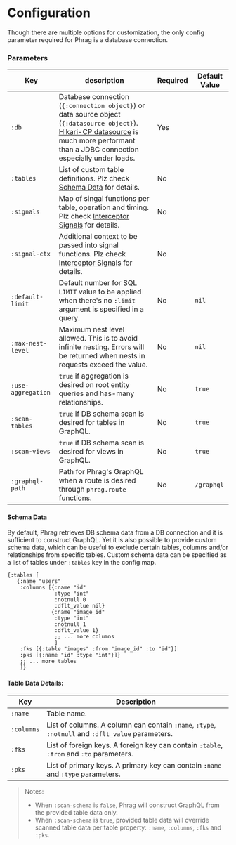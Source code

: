 # Configuration

Though there are multiple options for customization, the only config parameter required for Phrag is a database connection.

### Parameters

| Key                | description                                                                                                                                                                                                                     | Required | Default Value |
| ------------------ | ------------------------------------------------------------------------------------------------------------------------------------------------------------------------------------------------------------------------------- | -------- | ------------- |
| `:db`              | Database connection (`{:connection object}`) or data source object (`{:datasource object}`). [Hikari-CP datasource](https://github.com/tomekw/hikari-cp) is much more performant than a JDBC connection especially under loads. | Yes      |               |
| `:tables`          | List of custom table definitions. Plz check [Schema Data](#schema-data) for details.                                                                                                                                            | No       |               |
| `:signals`         | Map of singal functions per table, operation and timing. Plz check [Interceptor Signals](interceptor.md) for details.                                                                                                           | No       |               |
| `:signal-ctx`      | Additional context to be passed into signal functions. Plz check [Interceptor Signals](interceptor.md) for details.                                                                                                             | No       |               |
| `:default-limit`   | Default number for SQL `LIMIT` value to be applied when there's no `:limit` argument is specified in a query.                                                                                                                   | No       | `nil`         |
| `:max-nest-level`  | Maximum nest level allowed. This is to avoid infinite nesting. Errors will be returned when nests in requests exceed the value.                                                                                                 | No       | `nil`         |
| `:use-aggregation` | `true` if aggregation is desired on root entity queries and has-many relationships.                                                                                                                                             | No       | `true`        |
| `:scan-tables`     | `true` if DB schema scan is desired for tables in GraphQL.                                                                                                                                                                      | No       | `true`        |
| `:scan-views`      | `true` if DB schema scan is desired for views in GraphQL.                                                                                                                                                                       | No       | `true`        |
| `:graphql-path`    | Path for Phrag's GraphQL when a route is desired through `phrag.route` functions.                                                                                                                                               | No       | `/graphql`    |

#### Schema Data

By default, Phrag retrieves DB schema data from a DB connection and it is sufficient to construct GraphQL. Yet it is also possible to provide custom schema data, which can be useful to exclude certain tables, columns and/or relationships from specific tables. Custom schema data can be specified as a list of tables under `:tables` key in the config map.

```edn
{:tables [
   {:name "users"
    :columns [{:name "id"
       	       :type "int"
               :notnull 0
               :dflt_value nil}
              {:name "image_id"
               :type "int"
               :notnull 1
               :dflt_value 1}
	           ;; ... more columns
	           ]
    :fks [{:table "images" :from "image_id" :to "id"}]
    :pks [{:name "id" :type "int"}]}
    ;; ... more tables
    ]}
```

#### Table Data Details:

| Key        | Description                                                                                      |
| ---------- | ------------------------------------------------------------------------------------------------ |
| `:name`    | Table name.                                                                                      |
| `:columns` | List of columns. A column can contain `:name`, `:type`, `:notnull` and `:dflt_value` parameters. |
| `:fks`     | List of foreign keys. A foreign key can contain `:table`, `:from` and `:to` parameters.          |
| `:pks`     | List of primary keys. A primary key can contain `:name` and `:type` parameters.                  |

> Notes:
>
> - When `:scan-schema` is `false`, Phrag will construct GraphQL from the provided table data only.
> - When `:scan-schema` is `true`, provided table data will override scanned table data per table property: `:name`, `:columns`, `:fks` and `:pks`.
